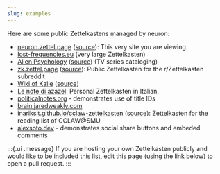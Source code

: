 ```yaml
---
slug: examples
---
```


Here are some public Zettelkastens managed by neuron:

- [neuron.zettel.page](https://neuron.zettel.page/) ([source](https://github.com/srid/neuron/tree/master/doc)): This very site you are viewing.
- [lost-frequencies.eu](https://lost-frequencies.eu/) (very large Zettelkasten)
- [Alien Psychology](https://alien-psychology.zettel.page/) ([source](https://github.com/srid/alien-psychology)) (TV series cataloging)
- [zk.zettel.page](https://zk.zettel.page/) ([source](https://github.com/Kuratoro/zk.zettel.page)): Public Zettelkasten for the r/Zettelkasten subreddit
- [Wiki of Kalle](https://wiki.jillejr.tech/) ([source](https://github.com/jilleJr/wiki))
- [Le note di azazel](http://azazel.it/): Personal Zettelkasten in Italian.
- [politicalnotes.org](https://politicalnotes.org/) - demonstrates use of title IDs
- [brain.jaredweakly.com](https://brain.jaredweakly.com/)
- [inariksit.github.io/cclaw-zettelkasten](https://inariksit.github.io/cclaw-zettelkasten/) ([source](https://github.com/inariksit/cclaw-zettelkasten)): Zettelkasten for the reading list of CCLAW@SMU
- [alexsoto.dev](https://alexsoto.dev/) - demonstrates social share buttons and embeded comments

:::{.ui .message}
If you are hosting your own Zettelkasten publicly and would like to be included this list, edit this page (using the link below) to open a pull request.
:::
